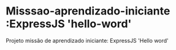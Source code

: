 # Misssao-aprendizado-iniciante :ExpressJS 'hello-word'
Projeto missão de aprendizado iniciante: ExpressJS 'Hello word'

